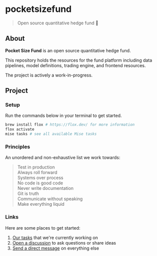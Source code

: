 # pocketsizefund

> Open source quantitative hedge fund 🍊  

## About

**Pocket Size Fund** is an open source quantitative hedge fund.  

This repository holds the resources for the fund platform including data pipelines, model definitions, trading engine, and frontend resources.  

The project is actively a work-in-progress.  

## Project

### Setup

Run the commands below in your terminal to get started.  

```sh
brew install flox # https://flox.dev/ for more information
flox activate
mise tasks # see all available Mise tasks
```

### Principles

An unordered and non-exhaustive list we work towards:  

> Test in production  
> Always roll forward  
> Systems over process  
> No code is good code  
> Never write documentation  
> Git is truth  
> Communicate without speaking  
> Make everything liquid  

### Links

Here are some places to get started:  

1. [Our tasks](https://github.com/orgs/pocketsizefund/projects/11) that we're currently working on  
2. [Open a discussion](https://discord.com/channels/1230911601704435752/1230911601704435755) to ask questions or share ideas  
3. [Send a direct message](https://twitter.com/pocketsizefund) on everything else  
